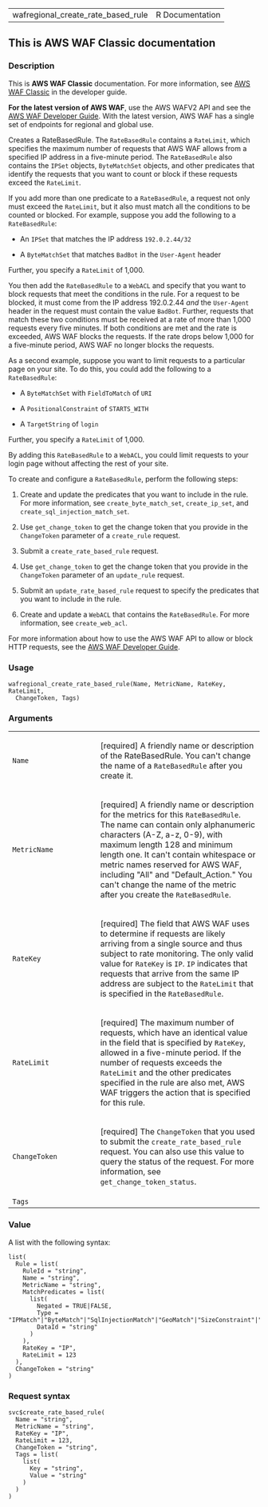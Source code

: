 <table style="width: 100%;">
<tbody>
<tr class="odd">
<td>wafregional_create_rate_based_rule</td>
<td style="text-align: right;">R Documentation</td>
</tr>
</tbody>
</table>

## This is AWS WAF Classic documentation

### Description

This is **AWS WAF Classic** documentation. For more information, see
[AWS WAF
Classic](https://docs.aws.amazon.com/waf/latest/developerguide/classic-waf-chapter.html)
in the developer guide.

**For the latest version of AWS WAF**, use the AWS WAFV2 API and see the
[AWS WAF Developer
Guide](https://docs.aws.amazon.com/waf/latest/developerguide/waf-chapter.html).
With the latest version, AWS WAF has a single set of endpoints for
regional and global use.

Creates a RateBasedRule. The `RateBasedRule` contains a `RateLimit`,
which specifies the maximum number of requests that AWS WAF allows from
a specified IP address in a five-minute period. The `RateBasedRule` also
contains the `IPSet` objects, `ByteMatchSet` objects, and other
predicates that identify the requests that you want to count or block if
these requests exceed the `RateLimit`.

If you add more than one predicate to a `RateBasedRule`, a request not
only must exceed the `RateLimit`, but it also must match all the
conditions to be counted or blocked. For example, suppose you add the
following to a `RateBasedRule`:

-   An `IPSet` that matches the IP address `⁠192.0.2.44/32⁠`

-   A `ByteMatchSet` that matches `BadBot` in the `User-Agent` header

Further, you specify a `RateLimit` of 1,000.

You then add the `RateBasedRule` to a `WebACL` and specify that you want
to block requests that meet the conditions in the rule. For a request to
be blocked, it must come from the IP address 192.0.2.44 *and* the
`User-Agent` header in the request must contain the value `BadBot`.
Further, requests that match these two conditions must be received at a
rate of more than 1,000 requests every five minutes. If both conditions
are met and the rate is exceeded, AWS WAF blocks the requests. If the
rate drops below 1,000 for a five-minute period, AWS WAF no longer
blocks the requests.

As a second example, suppose you want to limit requests to a particular
page on your site. To do this, you could add the following to a
`RateBasedRule`:

-   A `ByteMatchSet` with `FieldToMatch` of `URI`

-   A `PositionalConstraint` of `STARTS_WITH`

-   A `TargetString` of `login`

Further, you specify a `RateLimit` of 1,000.

By adding this `RateBasedRule` to a `WebACL`, you could limit requests
to your login page without affecting the rest of your site.

To create and configure a `RateBasedRule`, perform the following steps:

1.  Create and update the predicates that you want to include in the
    rule. For more information, see `create_byte_match_set`,
    `create_ip_set`, and `create_sql_injection_match_set`.

2.  Use `get_change_token` to get the change token that you provide in
    the `ChangeToken` parameter of a `create_rule` request.

3.  Submit a `create_rate_based_rule` request.

4.  Use `get_change_token` to get the change token that you provide in
    the `ChangeToken` parameter of an `update_rule` request.

5.  Submit an `update_rate_based_rule` request to specify the predicates
    that you want to include in the rule.

6.  Create and update a `WebACL` that contains the `RateBasedRule`. For
    more information, see `create_web_acl`.

For more information about how to use the AWS WAF API to allow or block
HTTP requests, see the [AWS WAF Developer
Guide](https://docs.aws.amazon.com/waf/latest/developerguide/).

### Usage

    wafregional_create_rate_based_rule(Name, MetricName, RateKey, RateLimit,
      ChangeToken, Tags)

### Arguments

<table>
<colgroup>
<col style="width: 35%" />
<col style="width: 65%" />
</colgroup>
<tbody>
<tr class="odd">
<td><code
id="wafregional_create_rate_based_rule_:_Name">Name</code></td>
<td><p>[required] A friendly name or description of the RateBasedRule.
You can't change the name of a <code>RateBasedRule</code> after you
create it.</p></td>
</tr>
<tr class="even">
<td><code
id="wafregional_create_rate_based_rule_:_MetricName">MetricName</code></td>
<td><p>[required] A friendly name or description for the metrics for
this <code>RateBasedRule</code>. The name can contain only alphanumeric
characters (A-Z, a-z, 0-9), with maximum length 128 and minimum length
one. It can't contain whitespace or metric names reserved for AWS WAF,
including "All" and "Default_Action." You can't change the name of the
metric after you create the <code>RateBasedRule</code>.</p></td>
</tr>
<tr class="odd">
<td><code
id="wafregional_create_rate_based_rule_:_RateKey">RateKey</code></td>
<td><p>[required] The field that AWS WAF uses to determine if requests
are likely arriving from a single source and thus subject to rate
monitoring. The only valid value for <code>RateKey</code> is
<code>IP</code>. <code>IP</code> indicates that requests that arrive
from the same IP address are subject to the <code>RateLimit</code> that
is specified in the <code>RateBasedRule</code>.</p></td>
</tr>
<tr class="even">
<td><code
id="wafregional_create_rate_based_rule_:_RateLimit">RateLimit</code></td>
<td><p>[required] The maximum number of requests, which have an
identical value in the field that is specified by <code>RateKey</code>,
allowed in a five-minute period. If the number of requests exceeds the
<code>RateLimit</code> and the other predicates specified in the rule
are also met, AWS WAF triggers the action that is specified for this
rule.</p></td>
</tr>
<tr class="odd">
<td><code
id="wafregional_create_rate_based_rule_:_ChangeToken">ChangeToken</code></td>
<td><p>[required] The <code>ChangeToken</code> that you used to submit
the <code>create_rate_based_rule</code> request. You can also use this
value to query the status of the request. For more information, see
<code>get_change_token_status</code>.</p></td>
</tr>
<tr class="even">
<td><code
id="wafregional_create_rate_based_rule_:_Tags">Tags</code></td>
<td></td>
</tr>
</tbody>
</table>

### Value

A list with the following syntax:

    list(
      Rule = list(
        RuleId = "string",
        Name = "string",
        MetricName = "string",
        MatchPredicates = list(
          list(
            Negated = TRUE|FALSE,
            Type = "IPMatch"|"ByteMatch"|"SqlInjectionMatch"|"GeoMatch"|"SizeConstraint"|"XssMatch"|"RegexMatch",
            DataId = "string"
          )
        ),
        RateKey = "IP",
        RateLimit = 123
      ),
      ChangeToken = "string"
    )

### Request syntax

    svc$create_rate_based_rule(
      Name = "string",
      MetricName = "string",
      RateKey = "IP",
      RateLimit = 123,
      ChangeToken = "string",
      Tags = list(
        list(
          Key = "string",
          Value = "string"
        )
      )
    )
